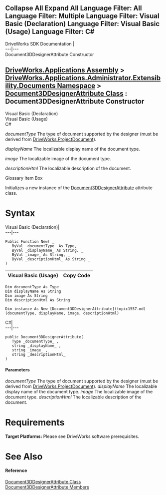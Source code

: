 Collapse All Expand All Language Filter: All  Language Filter: Multiple  Language Filter: Visual Basic (Declaration) Language Filter: Visual Basic (Usage) Language Filter: C#  
---  
DriveWorks SDK Documentation  |   
---|---  
Document3DDesignerAttribute Constructor   
  
[DriveWorks.Applications Assembly](topic13.md) > [DriveWorks.Applications.Administrator.Extensibility.Documents Namespace](topic1507.md) > [Document3DDesignerAttribute Class](topic1557.md) : Document3DDesignerAttribute Constructor  
---  
  
Visual Basic (Declaration)    
Visual Basic (Usage)    
C# 

_documentType_
    The type of document supported by the designer (must be derived from [DriveWorks.ProjectDocument](topic4356.md)).

_displayName_
    The localizable display name of the document type.

_image_
    The localizable image of the document type.

_descriptionHtml_
    The localizable description of the document.

Glossary Item Box

Initializes a new instance of the [Document3DDesignerAttribute](topic1557.md) attribute class. 

# Syntax

Visual Basic (Declaration)|   
---|---  
      
    
    Public Function New( _
       ByVal _documentType_ As Type, _
       ByVal _displayName_ As String, _
       ByVal _image_ As String, _
       ByVal _descriptionHtml_ As String _
    )  
  
Visual Basic (Usage)| Copy Code  
---|---  
      
    
    Dim documentType As Type
    Dim displayName As String
    Dim image As String
    Dim descriptionHtml As String
     
    Dim instance As New [Document3DDesignerAttribute](topic1557.md)(documentType, displayName, image, descriptionHtml)  
  
C#|   
---|---  
      
    
    public Document3DDesignerAttribute( 
       Type _documentType_ ,
       string _displayName_ ,
       string _image_ ,
       string _descriptionHtml_
    )  
  
#### Parameters

 _documentType_
    The type of document supported by the designer (must be derived from [DriveWorks.ProjectDocument](topic4356.md)).
_displayName_
    The localizable display name of the document type.
_image_
    The localizable image of the document type.
_descriptionHtml_
    The localizable description of the document.

# Requirements

**Target Platforms:** Please see DriveWorks software prerequisites.

# See Also

#### Reference

[Document3DDesignerAttribute Class](topic1557.md)   
[Document3DDesignerAttribute Members](topic1558.md)


